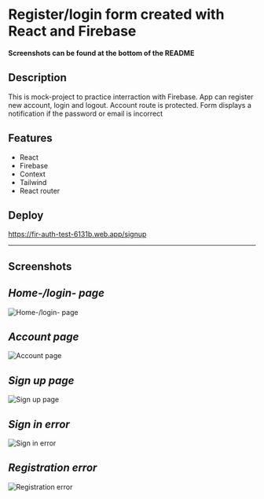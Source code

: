 # Register/login form created with React and Firebase

**Screenshots can be found at the bottom of the README**

## Description

This is mock-project to practice interraction with Firebase. App can register new account, login and logout. Account route is protected. Form displays a notification if the password or email is incorrect

## Features

- React
- Firebase
- Context
- Tailwind
- React router

## Deploy

https://fir-auth-test-6131b.web.app/signup

---

## Screenshots

***Home-/login- page***
---
![Home-/login- page](https://user-images.githubusercontent.com/65069586/197623105-e77ae378-e7e6-455b-87d9-c568b2be94e6.png)

***Account page***
---
![Account page](https://user-images.githubusercontent.com/65069586/197623167-edad92b1-dd59-40ea-a2f6-e1d38802ccb0.png)

***Sign up page***
---
![Sign up page](https://user-images.githubusercontent.com/65069586/197623261-eb7b5c3e-9b5d-4859-a7d4-d008c4abb529.png)

***Sign in error***
---
![Sign in error](https://user-images.githubusercontent.com/65069586/197623313-fcf064b6-6a9c-403c-90bd-a55c1c51fb9a.png)

***Registration error***
---
![Registration error](https://user-images.githubusercontent.com/65069586/197623375-c07673b5-9dfc-47fa-9230-796752410856.png)
